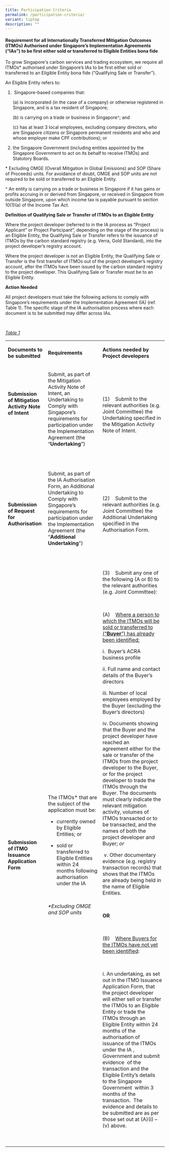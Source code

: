 ```yaml
---
title: Participation Criteria
permalink: /participation-criteria/
variant: tiptap
description: ""
---
```

<h4><strong>Requirement for all Internationally Transferred Mitigation Outcomes (ITMOs) Authorised under Singapore’s Implementation Agreements (“IAs”) to be first either sold or transferred to Eligible Entities bona fide</strong></h4>
<p>To grow Singapore's carbon services and trading ecosystem, we require
all ITMOs* authorised under Singapore’s IAs to be first either sold or
transferred to an Eligible Entity bona fide (“Qualifying Sale or Transfer”).</p>
<p>An Eligible Entity refers to:</p>
<ol data-tight="true" class="tight">
<li>
<p>&nbsp;Singapore-based companies that:</p>
<p>(a) is incorporated (in the case of a company) or otherwise registered
in Singapore, and is a tax resident of Singapore;</p>
<p>(b) is carrying on a trade or business in Singapore^; and</p>
<p>(c) has at least 3 local employees, excluding company directors, who are
Singapore citizens or Singapore permanent residents and who and whose employer
make CPF contributions); or</p>
</li>
<li>
<p>the Singapore Government (including entities appointed by the Singapore
Government to act on its behalf to receive ITMOs) and Statutory Boards.</p>
<p></p>
</li>
</ol>
<p>* Excluding OMGE (Overall Mitigation in Global Emissions) and SOP (Share
of Proceeds) units. For avoidance of doubt, OMGE and SOP units are not
required to be sold or transferred to an Eligible Entity.</p>
<p>^ An entity is carrying on a trade or business in Singapore if it has
gains or profits accruing in or derived from Singapore, or received in
Singapore from outside Singapore, upon which income tax is payable pursuant
to section 10(1)(a) of the Income Tax Act.</p>
<p><strong>Definition of Qualifying Sale or Transfer of ITMOs to an Eligible Entity</strong>
</p>
<p>Where the project developer&nbsp;(referred to in the IA process as “Project
Applicant” or Project Participant”, depending on the stage of the process)&nbsp;is
an Eligible Entity, the Qualifying Sale or Transfer refers to the issuance
of ITMOs by the carbon standard registry (e.g. Verra, Gold Standard), into
the project developer’s registry account.</p>
<p>Where the project developer is&nbsp;not&nbsp;an Eligible Entity, the Qualifying
Sale or Transfer is the first transfer of ITMOs out of the project developer’s
registry account, after the ITMOs have been issued by the carbon standard
registry to the project developer. This Qualifying Sale or Transfer must
be to an Eligible Entity.</p>
<p><strong>Action Needed</strong>
</p>
<p>All project developers must take the following actions to comply with
Singapore’s requirements under the Implementation Agreement (IA) (ref.
Table 1). The specific stage of the IA authorisation process where each
document is to be submitted may differ across IAs.</p>
<p>&nbsp;</p>
<p><em><u>Table 1</u></em>
</p>
<p></p>
<table style="minWidth: 75px">
<colgroup>
<col>
<col>
<col>
</colgroup>
<tbody>
<tr>
<td rowspan="1" colspan="1">
<p><strong>Documents to be submitted</strong>
</p>
</td>
<td rowspan="1" colspan="1">
<p><strong>Requirements</strong>
</p>
</td>
<td rowspan="1" colspan="1">
<p><strong>Actions needed by Project developers&nbsp;&nbsp;&nbsp;&nbsp;</strong>
</p>
</td>
</tr>
<tr>
<td rowspan="1" colspan="1">
<p><strong>Submission of Mitigation Activity Note of Intent</strong>
</p>
<p>&nbsp;</p>
<p>&nbsp;</p>
</td>
<td rowspan="1" colspan="1">
<p>Submit, as part of the Mitigation Activity Note of Intent, an Undertaking
to Comply with Singapore’s requirements for participation under the Implementation
Agreement (the “<strong>Undertaking</strong>”)&nbsp;&nbsp;&nbsp;&nbsp;</p>
<p>&nbsp;</p>
</td>
<td rowspan="1" colspan="1">
<p>(1)&nbsp;&nbsp;&nbsp; Submit to the relevant authorities (e.g. Joint Committee)
the Undertaking specified in the Mitigation Activity Note of Intent.</p>
</td>
</tr>
<tr>
<td rowspan="1" colspan="1">
<p><strong>Submission of Request for Authorisation</strong>
</p>
</td>
<td rowspan="1" colspan="1">
<p>Submit, as part of the IA Authorisation Form, an Additional Undertaking
to Comply with Singapore’s requirements for participation under the Implementation
Agreement (the “<strong>Additional Undertaking</strong>”)</p>
<p>&nbsp;</p>
</td>
<td rowspan="1" colspan="1">
<p>(2)&nbsp;&nbsp;&nbsp; Submit to the relevant authorities (e.g. Joint Committee)
the Additional Undertaking specified in the Authorisation Form.</p>
</td>
</tr>
<tr>
<td rowspan="1" colspan="1">
<p><strong>Submission of ITMO Issuance Application Form&nbsp;</strong>
</p>
</td>
<td rowspan="1" colspan="1">
<p>The ITMOs* that are the subject of the application must be:</p>
<ul data-tight="true" class="tight">
<li>
<p>currently owned by Eligible Entities; or</p>
</li>
<li>
<p>sold or transferred to Eligible Entities within 24 months following authorisation
under the IA</p>
</li>
</ul>
<p>&nbsp;</p>
<p><em>*Excluding OMGE and SOP units</em>
</p>
</td>
<td rowspan="1" colspan="1">
<p>(3)&nbsp;&nbsp;&nbsp; Submit any one of the following (A or B) to the
relevant authorities (e.g. Joint Committee):&nbsp;</p>
<p>&nbsp;</p>
<p>(A)&nbsp;&nbsp;&nbsp; <u>Where a person to which the ITMOs will be sold or transferred to (“</u><strong><u>Buyer</u></strong><u>”) has already been identified:</u>
</p>
<p></p>
<p>i.&nbsp;&nbsp;Buyer’s ACRA business profile</p>
<p>ii.&nbsp;Full name and contact details of the Buyer’s directors</p>
<p>iii. Number of local employees employed by the Buyer (excluding the Buyer’s
directors)</p>
<p>iv.&nbsp;Documents showing that the Buyer and the project developer have
reached an agreement&nbsp;either for the sale or transfer of the ITMOs
from the project developer to the Buyer, or for the project developer to
trade the ITMOs through the Buyer. The documents must clearly indicate
the relevant mitigation activity, volumes of ITMOs transacted or to be
transacted, and the names of both the project developer and Buyer;&nbsp;<em>or</em>
</p>
<p>&nbsp;v. Other documentary evidence (e.g. registry transaction records)
that shows that the ITMOs are already being held in the name of Eligible
Entities.&nbsp;</p>
<p><strong>&nbsp;</strong>
</p>
<p><strong>OR</strong>
</p>
<p>&nbsp;</p>
<p>(B)&nbsp;&nbsp;&nbsp; <u>Where Buyers for the ITMOs have not yet been identified</u>:</p>
<p>&nbsp;</p>
<p>i. An undertaking, as set out in the ITMO Issuance Application Form, that
the project developer will either sell or transfer the ITMOs to an Eligible
Entity or trade the ITMOs through an Eligible Entity within 24 months of
the authorisation of issuance of the ITMOs under the IA , Government and
submit evidence&nbsp; of the transaction and the Eligible Entity’s details&nbsp;
to the Singapore Government&nbsp; within 3 months of the transaction.&nbsp;
The evidence and details to be submitted are as per those set out at (A)(i)
– (v) above.</p>
<p>&nbsp;</p>
</td>
</tr>
</tbody>
</table>
<p></p>
